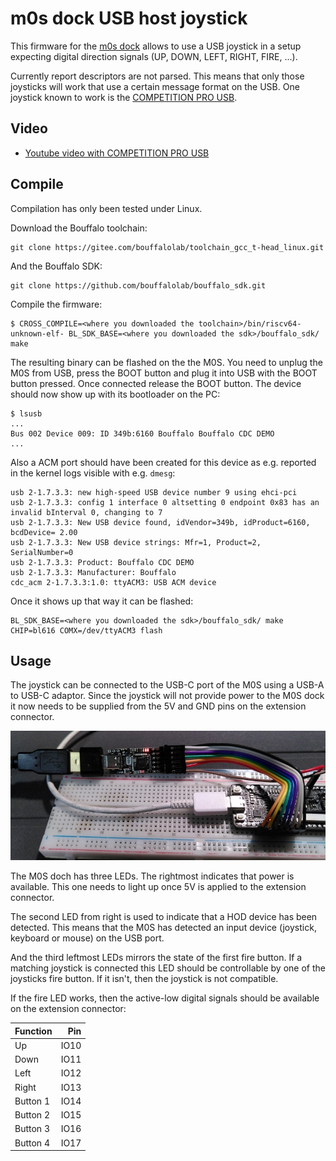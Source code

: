 # m0s dock USB host joystick

This firmware for the
[m0s dock](https://wiki.sipeed.com/hardware/en/maixzero/m0s/m0s.html)
allows to use a USB joystick in a setup expecting digital direction
signals (UP, DOWN, LEFT, RIGHT, FIRE, ...).

Currently report descriptors are not parsed. This means that only
those joysticks will work that use a certain message format on the
USB. One joystick known to work is the [COMPETITION PRO USB](https://www.speedlink.com/en/COMPETITION-PRO-EXTRA-USB-Joystick-black-red/SL-650212-BKRD).

## Video

- [Youtube video with COMPETITION PRO USB](https://www.youtube.com/shorts/Z1DRsI0xd8o)

## Compile

Compilation has only been tested under Linux.

Download the Bouffalo toolchain:

```
git clone https://gitee.com/bouffalolab/toolchain_gcc_t-head_linux.git
```

And the Bouffalo SDK:

```
git clone https://github.com/bouffalolab/bouffalo_sdk.git
```

Compile the firmware:

```
$ CROSS_COMPILE=<where you downloaded the toolchain>/bin/riscv64-unknown-elf- BL_SDK_BASE=<where you downloaded the sdk>/bouffalo_sdk/ make
```

The resulting binary can be flashed on the the M0S. You need to unplug
the M0S from USB, press the BOOT button and plug it into USB with the
BOOT button pressed. Once connected release the BOOT button. The device
should now show up with its bootloader on the PC:

```
$ lsusb
...
Bus 002 Device 009: ID 349b:6160 Bouffalo Bouffalo CDC DEMO
...
```

Also a ACM port should have been created for this device as e.g.
reported in the kernel logs visible with e.g. ```dmesg```:

```
usb 2-1.7.3.3: new high-speed USB device number 9 using ehci-pci
usb 2-1.7.3.3: config 1 interface 0 altsetting 0 endpoint 0x83 has an invalid bInterval 0, changing to 7
usb 2-1.7.3.3: New USB device found, idVendor=349b, idProduct=6160, bcdDevice= 2.00
usb 2-1.7.3.3: New USB device strings: Mfr=1, Product=2, SerialNumber=0
usb 2-1.7.3.3: Product: Bouffalo CDC DEMO
usb 2-1.7.3.3: Manufacturer: Bouffalo
cdc_acm 2-1.7.3.3:1.0: ttyACM3: USB ACM device
```

Once it shows up that way it can be flashed:

```
BL_SDK_BASE=<where you downloaded the sdk>/bouffalo_sdk/ make CHIP=bl616 COMX=/dev/ttyACM3 flash
```

## Usage

The joystick can be connected to the USB-C port of the M0S using a
USB-A to USB-C adaptor. Since the joystick will not provide power
to the M0S dock it now needs to be supplied from the 5V and GND
pins on the extension connector.

![USB joystick](../images/m0s_joystick.jpeg)

The M0S doch has three LEDs. The rightmost indicates that power
is available. This one needs to light up once 5V is applied to the
extension connector.

The second LED from right is used to indicate that a HOD device has been
detected. This means that the M0S has detected an input device (joystick,
keyboard or mouse) on the USB port.

And the third leftmost LEDs mirrors the state of the first fire button.
If a matching joystick is connected this LED should be controllable by
one of the joysticks fire button. If it isn't, then the joystick is not
compatible.

If the fire LED works, then the active-low digital signals should be
available on the extension connector:

| Function |   Pin   |
|----------|--------:|
| Up       |   IO10  |
| Down     |   IO11  |
| Left     |   IO12  |
| Right    |   IO13  |
| Button 1 |   IO14  |
| Button 2 |   IO15  |
| Button 3 |   IO16  |
| Button 4 |   IO17  |


